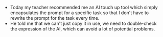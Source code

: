- Today my teacher recommended me an AI touch up tool which simply encapsulates the prompt for a specific task so that I don't have to rewrite the prompt for the task every time.
- He told me that we can't just copy it in use, we need to double-check the expression of the AI, which can avoid a lot of potential problems.